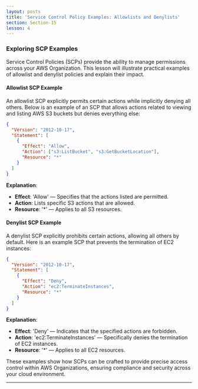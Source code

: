 ```yaml
---
layout: posts
title: 'Service Control Policy Examples: Allowlists and Denylists'
section: Section-15
lesson: 4
---
```


### Exploring SCP Examples

Service Control Policies (SCPs) provide the ability to manage permissions across your AWS Organization. This lesson will illustrate practical examples of allowlist and denylist policies and explain their impact.

<!-- pagebreak -->

#### Allowlist SCP Example

An allowlist SCP explicitly permits certain actions while implicitly denying all others. Below is an example of an SCP that allows actions related to viewing and listing AWS S3 buckets but denies everything else:

```json
{
  "Version": "2012-10-17",
  "Statement": [
    {
      "Effect": "Allow",
      "Action": ["s3:ListBucket", "s3:GetBucketLocation"],
      "Resource": "*"
    }
  ]
}
```

**Explanation**:

- **Effect**: 'Allow' — Specifies that the actions listed are permitted.
- **Action**: Lists specific S3 actions that are allowed.
- **Resource**: '\*' — Applies to all S3 resources.

<!-- pagebreak -->

#### Denylist SCP Example

A denylist SCP explicitly prohibits certain actions, allowing all others by default. Here is an example SCP that prevents the termination of EC2 instances:

```json
{
  "Version": "2012-10-17",
  "Statement": [
    {
      "Effect": "Deny",
      "Action": "ec2:TerminateInstances",
      "Resource": "*"
    }
  ]
}
```

**Explanation**:

- **Effect**: 'Deny' — Indicates that the specified actions are forbidden.
- **Action**: 'ec2:TerminateInstances' — Specifically denies the termination of EC2 instances.
- **Resource**: '\*' — Applies to all EC2 resources.

These examples show how SCPs can be crafted to provide precise access control within AWS Organizations, ensuring compliance and security across your cloud environment.

---
